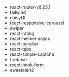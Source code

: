 - react-router-v6.23.1
- tailwind
- daisyUI
- react-responsive-carousel
- swiper
- react-rating
- react-helmet-async
- react-parallax
- react-tabs
- react-simple-captcha
- firebase
- react-hook-form
- sweetalert2